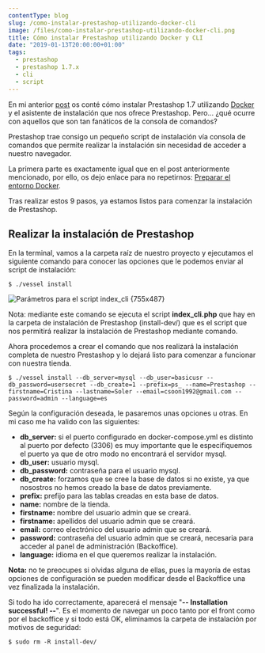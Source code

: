 ```yaml
---
contentType: blog
slug: /como-instalar-prestashop-utilizando-docker-cli
image: /files/como-instalar-prestashop-utilizando-docker-cli.png
title: Cómo instalar Prestashop utilizando Docker y CLI
date: "2019-01-13T20:00:00+01:00"
tags:
  - prestashop
  - prestashop 1.7.x
  - cli
  - script
---
```


En mi anterior [post](/posts/como-instalar-prestashop-utilizando-docker) os conté cómo instalar Prestashop 1.7 utilizando [Docker](https://docs.docker.com/get-started/) y el asistente de instalación que nos ofrece Prestashop. Pero... ¿qué ocurre con aquellos que son tan fanáticos de la consola de comandos?

Prestashop trae consigo un pequeño script de instalación vía consola de comandos que permite realizar la instalación sin necesidad de acceder a nuestro navegador.

La primera parte es exactamente igual que en el post anteriormente mencionado, por ello, os dejo enlace para no repetirnos: [Preparar el entorno Docker](/como-instalar-prestashop-utilizando-docker#preparar-el-entorno-docker).

Tras realizar estos 9 pasos, ya estamos listos para comenzar la instalación de Prestashop.

## Realizar la instalación de Prestashop

En la terminal, vamos a la carpeta raíz de nuestro proyecto y ejecutamos el siguiente comando para conocer las opciones que le podemos enviar al script de instalación:

`$ ./vessel install`

![Parámetros para el script index_cli {755x487}](/files/how-install-ps-via-cli/index_cli_params.png)

Nota: mediante este comando se ejecuta el script **index_cli.php** que hay en la carpeta de instalación de Prestashop (install-dev/) que es el script que nos permitirá realizar la instalación de Prestashop mediante comando.

Ahora procedemos a crear el comando que nos realizará la instalación completa de nuestro Prestashop y lo dejará listo para comenzar a funcionar con nuestra tienda.

`$ ./vessel install --db_server=mysql --db_user=basicusr --db_password=usersecret --db_create=1 --prefix=ps_ --name=Prestashop --firstname=Cristina --lastname=Soler --email=csoon1992@gmail.com --password=admin --language=es`

Según la configuración deseada, le pasaremos unas opciones u otras. En mi caso me ha valido con las siguientes:

- **db_server:** si el puerto configurado en docker-compose.yml es distinto al puerto por defecto (3306) es muy importante que le especifiquemos el puerto ya que de otro modo no encontrará el servidor mysql.
- **db_user:** usuario mysql.
- **db_password:** contraseña para el usuario mysql.
- **db_create:** forzamos que se cree la base de datos si no existe, ya que nosostros no hemos creado la base de datos previamente.
- **prefix:** prefijo para las tablas creadas en esta base de datos.
- **name:** nombre de la tienda.
- **firstname:** nombre del usuario admin que se creará.
- **firstname:** apellidos del usuario admin que se creará.
- **email:** correo electrónico del usuario admin que se creará.
- **password:** contraseña del usuario admin que se creará, necesaria para acceder al panel de administración (Backoffice).
- **language:** idioma en el que queremos realizar la instalación.

**Nota:** no te preocupes si olvidas alguna de ellas, pues la mayoría de estas opciones de configuración se pueden modificar desde el Backoffice una vez finalizada la instalación.

Si todo ha ido correctamente, aparecerá el mensaje "**\-- Installation successful! --**".
Es el momento de navegar un poco tanto por el front como por el backoffice y si todo está OK, eliminamos la carpeta de instalación por motivos de seguridad:

`$ sudo rm -R install-dev/`
